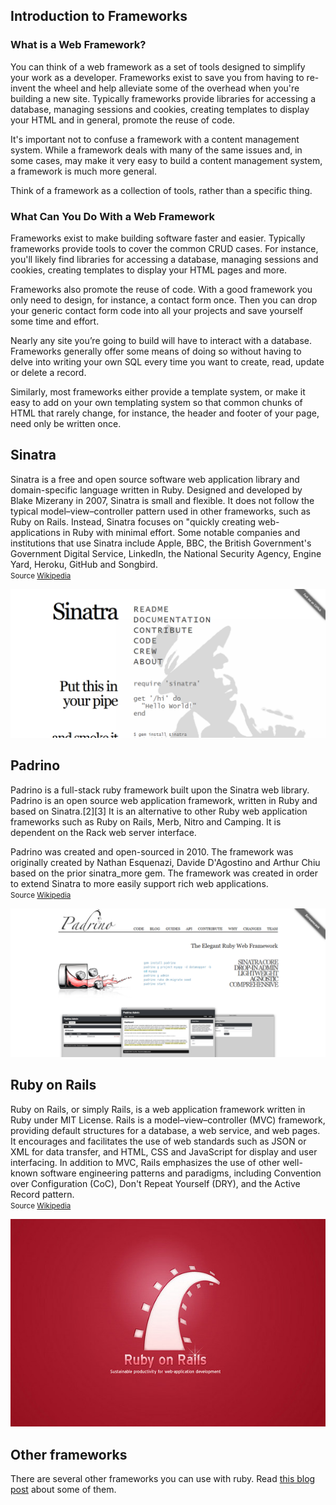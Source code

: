 ## Introduction to Frameworks

### What is a Web Framework?
You can think of a web framework as a set of tools designed to simplify your work as a developer. Frameworks exist to save you from having to re-invent the wheel and help alleviate some of the overhead when you're building a new site. Typically frameworks provide libraries for accessing a database, managing sessions and cookies, creating templates to display your HTML and in general, promote the reuse of code.

It's important not to confuse a framework with a content management system. While a framework deals with many of the same issues and, in some cases, may make it very easy to build a content management system, a framework is much more general.

Think of a framework as a collection of tools, rather than a specific thing.


### What Can You Do With a Web Framework
Frameworks exist to make building software faster and easier. Typically frameworks provide tools to cover the common CRUD cases. For instance, you'll likely find libraries for accessing a database, managing sessions and cookies, creating templates to display your HTML pages and more.

Frameworks also promote the reuse of code. With a good framework you only need to design, for instance, a contact form once. Then you can drop your generic contact form code into all your projects and save yourself some time and effort.

Nearly any site you’re going to build will have to interact with a database. Frameworks generally offer some means of doing so without having to delve into writing your own SQL every time you want to create, read, update or delete a record.

Similarly, most frameworks either provide a template system, or make it easy to add on your own templating system so that common chunks of HTML that rarely change, for instance, the header and footer of your page, need only be written once.

## Sinatra
Sinatra is a free and open source software web application library and domain-specific language written in Ruby. Designed and developed by Blake Mizerany in 2007, Sinatra is small and flexible. It does not follow the typical model–view–controller pattern used in other frameworks, such as Ruby on Rails. Instead, Sinatra focuses on "quickly creating web-applications in Ruby with minimal effort. 
Some notable companies and institutions that use Sinatra include Apple, BBC, the British Government's Government Digital Service, LinkedIn, the National Security Agency, Engine Yard, Heroku, GitHub and Songbird.
<br/><small>Source <a href="https://en.wikipedia.org/wiki/Sinatra_(software)">Wikipedia</a></small>

![](../images/framework_sinatra.png)

## Padrino
Padrino is a full-stack ruby framework built upon the Sinatra web library. 
Padrino is an open source web application framework, written in Ruby and based on Sinatra.[2][3] It is an alternative to other Ruby web application frameworks such as Ruby on Rails, Merb, Nitro and Camping. It is dependent on the Rack web server interface.

Padrino was created and open-sourced in 2010. The framework was originally created by Nathan Esquenazi, Davide D'Agostino and Arthur Chiu based on the prior sinatra_more gem. The framework was created in order to extend Sinatra to more easily support rich web applications.
<br/><small>Source 
<a href="http://bit.ly/1TZEhTn"> Wikipedia</a></small>

![](../images/framework_padrino.png)

## Ruby on Rails
Ruby on Rails, or simply Rails, is a web application framework written in Ruby under MIT License. Rails is a model–view–controller (MVC) framework, providing default structures for a database, a web service, and web pages. It encourages and facilitates the use of web standards such as JSON or XML for data transfer, and HTML, CSS and JavaScript for display and user interfacing. In addition to MVC, Rails emphasizes the use of other well-known software engineering patterns and paradigms, including Convention over Configuration (CoC), Don't Repeat Yourself (DRY), and the Active Record pattern.
<br/><small>Source <a href="https://en.wikipedia.org/wiki/Ruby_on_Rails">Wikipedia</a></small>

![](../images/framework_ror.jpg)
## Other frameworks

There are several other frameworks you can use with ruby. Read [this blog post](http://codecondo.com/12-small-ruby-frameworks/) about some of them. 